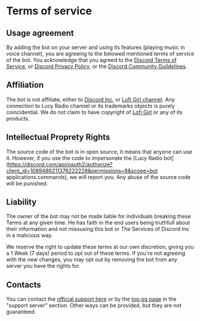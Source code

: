 # Terms of service

## Usage agreement

By adding the bot on your server and using its features (playing music in voice channel), you are agreeing to the belowed mentioned terms of service of the bot.
You acknowledge that you agreed to the [Discord Terms of Service](https://discord.com/terms), or [Discord Privacy Policy](https://discord.com/privacy), or the [Discord Community Guildelines](https://discord.com/guidelines).

## Affiliation

The bot is not affiliate, either to [Discord Inc.](https://discord.com) or [Lofi Girl channel](https://youtube.com/c/LofiGirl).
Any connection to Lucy Radio channel or its trademarks objects is purely coincidential. We do not claim to have copyright of [Lofi Girl](https://youtube.com/c/LofiGirl) or any of its products.

## Intellectual Proprety Rights

The source code of the bot is in open source, it means that anyone can use it. However, if you use the code to impersonate the [Lucy Radio bot](https://discord.com/api/oauth2/authorize?client_id=1089486211376222228&permissions=8&scope=bot applications.commands), we will report you. Any abuse of the source code will be punished.

## Liability

The owner of the bot may not be made liable for individuals breaking these Terms at any given time.
He has faith in the end users being truthfull about their information and not missusing this bot or The Services of Discord Inc in a malicious way.

We reserve the right to update these terms at our own discretion, giving you a 1 Week (7 days) period to opt out of these terms. If you're not agreeing with the new changes,
you may opt out by removing the bot from any server you have the rights for.

## Contacts

You can contact the [official support here](https://discord.gg/WFfjrQxnfH) or by the [top.gg page](https://top.gg/bot/1089486211376222228) in the "support server" section. Other ways can be provided, but they are not guaranteed.
